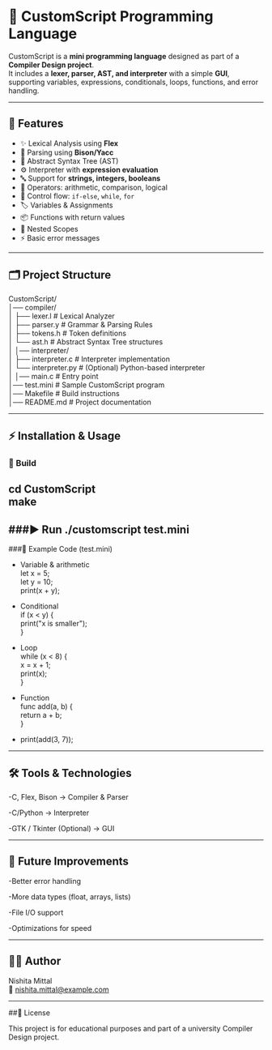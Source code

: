 # 🚀 CustomScript Programming Language  

CustomScript is a **mini programming language** designed as part of a **Compiler Design project**.  
It includes a **lexer, parser, AST, and interpreter** with a simple **GUI**, supporting variables, expressions, conditionals, loops, functions, and error handling.  

---

## 📌 Features  
- ✨ Lexical Analysis using **Flex**  
- 🧩 Parsing using **Bison/Yacc**  
- 🌳 Abstract Syntax Tree (AST)  
- ⚙️ Interpreter with **expression evaluation**  
- 🔤 Support for **strings, integers, booleans**  
- 🔗 Operators: arithmetic, comparison, logical  
- 🔁 Control flow: `if-else`, `while`, `for`  
- 🏷️ Variables & Assignments  
- 📦 Functions with return values  
- 📌 Nested Scopes  
- ⚡ Basic error messages  

---

## 🗂️ Project Structure  
CustomScript/<br>
│── compiler/<br>
│ ├── lexer.l # Lexical Analyzer<br>
│ ├── parser.y # Grammar & Parsing Rules<br>
│ ├── tokens.h # Token definitions<br>
│ └── ast.h # Abstract Syntax Tree structures<br>
│
│── interpreter/<br>
│ ├── interpreter.c # Interpreter implementation<br>
│ └── interpreter.py # (Optional) Python-based interpreter<br>
│
│── main.c # Entry point<br>
│── test.mini # Sample CustomScript program<br>
│── Makefile # Build instructions<br>
│── README.md # Project documentation<br>


---

## ⚡ Installation & Usage  

### 🔨 Build  
cd CustomScript<br>
make
---
###▶️ Run
./customscript test.mini
---
###📝 Example Code (test.mini)
- Variable & arithmetic<br>
let x = 5;<br>
let y = 10;<br>
print(x + y);<br>

- Conditional<br>
if (x < y) {<br>
    print("x is smaller");<br>
}<br>

- Loop<br>
while (x < 8) {<br>
    x = x + 1;<br>
    print(x);<br>
}<br>

- Function<br>
func add(a, b) {<br>
    return a + b;<br>
}<br>

- print(add(3, 7));<br>

---

## 🛠️ Tools & Technologies

-C, Flex, Bison → Compiler & Parser

-C/Python → Interpreter

-GTK / Tkinter (Optional) → GUI

---

## 📌 Future Improvements

-Better error handling

-More data types (float, arrays, lists)

-File I/O support

-Optimizations for speed

---

## 👨‍💻 Author<br>
Nishita Mittal<br>
📧 nishita.mittal@example.com

---

##📜 License

This project is for educational purposes and part of a university Compiler Design project.
